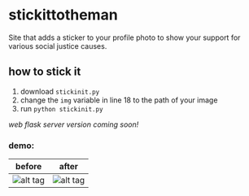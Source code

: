 # stickittotheman
Site that adds a sticker to your profile photo to show your support for various social justice causes.
<!--
## how to stick it
1. upload a *square* photo (jpg, jpeg, png supported)
  - go square or get cropped
2. select sticker (there's only one so far)
3. boom
-->

## how to stick it
1. download ```stickinit.py```
2. change the ```img``` variable in line 18 to the path of your image 
3. run ```python stickinit.py```

*web flask server version coming soon!*

### demo:
| **before** | **after**
| ----------------------- | ----------------------- |
| ![alt tag](https://raw.github.com/mkarroqe/stickittotheman/master/images/sample2.jpg) | ![alt tag](https://raw.github.com/mkarroqe/stickittotheman/master/stickittoem.jpg) |
